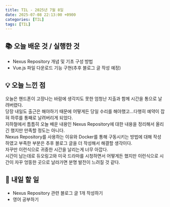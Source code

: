 ```yaml
---
title: TIL - 2025년 7월 8일
date: 2025-07-08 22:13:00 +0900
categories: [TIL]
tags: [TIL]
---
```


## 📚 **오늘 배운 것 / 실행한 것**

- Nexus Repository 개념 및 기초 구성 방법
- Vue.js 파일 다운로드 기능 구현(추후 블로그 글 작성 예정)

## 💡 **오늘 느낀 점**

오늘은 핸드폰이 고장나는 바람에 생각지도 못한 엄청난 지출과 함께 시간을 통으로 날려버렸다.<br>
당장 내일도 출근은 해야하기 때문에 어떻게든 당일 수리를 해야했고...다행히 예약이 잡혀 하루를 통째로 날려버리게 되었다.<br>
지하철에서 틈틈히 오늘 배운 내용인 Nexus Repository에 대한 내용을 정리해서 올리긴 했지만 만족할 정도는 아니다.<br>
Nexus Repository를 사용하는 이유와 Docker를 통해 구동시키는 방법에 대해 작성하였고 부족한 부분은 추후 블로그 글을 더 작성해서 해결할 생각이다.<br>
자꾸만 이런식으로 귀중한 시간을 날리는게 너무 아깝다.<br>
시간이 남는데로 듀오링고와 미국 드라마를 시청하면서 어떻게든 했지만 이런식으로 시간이 자꾸 엉뚱한 곳으로 날라가면 분명 발전이 느려질 것 같다.<br>

## 🎯 **내일 할 일**

- Nexus Repository 관련 블로그 글 1개 작성하기
- 영어 공부하기

